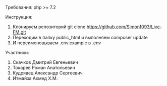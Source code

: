 Требования:
php >= 7.2

Инструкция:

1) Клонируем репозиторий git clone https://github.com/Simon1093/Live-FM.git
2) Переходим в папку public_html и выполняем composer update
3) И переименовываем .env.example в .env


Участники:
1) Скачков Дмитрий Евгеньевич
2) Токарев Роман Анатольевич
3) Кудрявец Александр Сергеевич
4) Итмайза Ахмед Х.М.
